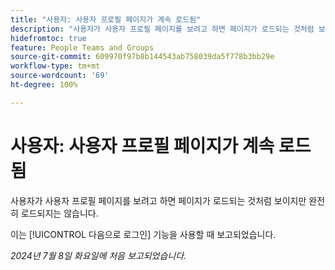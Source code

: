 ```yaml
---
title: "사용자: 사용자 프로필 페이지가 계속 로드됨"
description: "사용자가 사용자 프로필 페이지를 보려고 하면 페이지가 로드되는 것처럼 보이지만 완전히 로드되지는 않습니다."
hidefromtoc: true
feature: People Teams and Groups
source-git-commit: 609970f97b8b144543ab758039da5f778b3bb29e
workflow-type: tm+mt
source-wordcount: '69'
ht-degree: 100%

---
```



# 사용자: 사용자 프로필 페이지가 계속 로드됨

사용자가 사용자 프로필 페이지를 보려고 하면 페이지가 로드되는 것처럼 보이지만 완전히 로드되지는 않습니다.

이는 [!UICONTROL 다음으로 로그인] 기능을 사용할 때 보고되었습니다.

_2024년 7월 8일 화요일에 처음 보고되었습니다._
